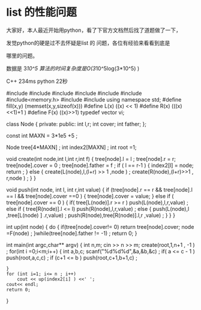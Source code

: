 list 的性能问题
=== 

大家好，本人最近开始用python，看了下官方文档然后找了道题做了一下，

发觉python的硬是过不去怀疑是list 的 问题，各位有经验来看看到底是

哪里的问题。


数据是 3*10^5 算法的时间复杂度是O(3*10^5log(3*10^5) ) 

C++ 234ms python 22秒


#include<iostream>
#include<string>
#include<vector>
#include<stack>
#include<queue>
#include<map>
#include<memory.h>
#include<algorithm>
#include<functional>
using namespace std;
#define fill(x,y) (memset(x,y,sizeof(x)))
#define L(x) ((x) << 1) 
#define R(x) (((x)<<1)+1 )
#define F(x) ((x)>>1)
typedef vector<int> vi;

class
Node 
{
    private:
    public:
        int l,r;
        int cover;
        int father;
};

const int MAXN = 3*1e5 +5 ;
 
Node tree[4*MAXN] ;
int index2[MAXN] ; 
int root =1;

void create(int node,int l,int r,int f) 
{
    tree[node].l = l ;
    tree[node].r = r;
    tree[node].cover = 0 ;
    tree[node].father = f ;
    if ( l == r-1 ) 
    {
        index2[l] = node;
        return ;
    }
    else 
    {
        create(L(node),l,(l+r) >> 1 ,node ) ;
        create(R(node),(l+r)>>1 , r,node ) ;
    }
}

void push(int node, int l, int r,int value) 
{
    if (tree[node].r == r && tree[node].l == l && tree[node].cover ==0 ) 
    {
        tree[node].cover = value;
    }
    else if ( tree[node].cover == 0 ) 
    {
        if( tree[L(node)].r >= r ) 
            push(L(node),l,r,value) ;
        else if ( tree[R(node)].l <= l) 
            push(R(node),l,r,value) ; 
        else 
        {
            push(L(node),l ,tree[L(node) ] .r,value) ;
            push(R(node),tree[R(node)].l,r ,value) ;
        }
    }
}

int up(int node) 
{
    do 
    {
        if(tree[node].cover!= 0) 
            return tree[node].cover;
        node =F(node) ; 
    }while(tree[node].father != -1) ;
    return 0;
}

int main(int argc,char** argv)
{
    int n,m; 
    cin >> n >> m;
    create(root,1,n+1 , -1 ) ; 
    for(int i =0;i<m;i++) 
    {
        int a,b,c;
        scanf("%d%d%d",&a,&b,&c) ;
        if( a <= c - 1 ) 
            push(root,a,c,c) ;
        if (c+1 <= b ) 
            push(root,c+1,b+1,c) ;

    }
    for (int i=1; i<= n ; i++) 
        cout << up(index2[i] ) <<' ';
    cout<< endl;
    return 0;
}

